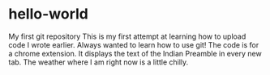 # hello-world
My first git repository
This is my first attempt at learning how to upload code I wrote earlier. 
Always wanted to learn how to use git!
The code is for a chrome extension. It displays the text of the Indian Preamble in every new tab.
The weather where I am right now is a little chilly.
